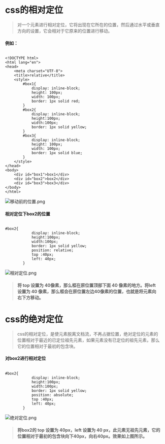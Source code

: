 # css的相对定位
>对一个元素进行相对定位，它将出现在它所在的位置，然后通过水平或垂直方向的设置，它会相对于它原来的位置进行移动。

#### 例如：
````

<!DOCTYPE html>
<html lang="en">
<head>
    <meta charset="UTF-8">
    <title>relative</title>
    <style>
        #box1{
            display: inline-block;
            height: 100px;
            width: 100px;
            border: 1px solid red;
        }
        #box2{
            display: inline-block;
            height:100px;
            width:100px;
            border: 1px solid yellow;
        }
        #box3{
            display: inline-block;
            height: 100px;
            width: 100px;
            border: 1px solid blue;
        }
    </style>
</head>
<body>
    <div id="box1">box1</div>
    <div id="box2">box2</div>
    <div id="box3">box3</div>
</body>
</html>

````
![移动前的位置.png](http://upload-images.jianshu.io/upload_images/3229842-0ebf17d25bcd6a24.png?imageMogr2/auto-orient/strip%7CimageView2/2/w/1240)

#### 相对定位下box2的位置
````

#box2{
            display: inline-block;
            height:100px;
            width:100px;
            border: 1px solid yellow;
            position: relative;
            top :40px;
            left: 40px;
        }

````        
![相对定位.png](http://upload-images.jianshu.io/upload_images/3229842-18c9c3498d23942d.png?imageMogr2/auto-orient/strip%7CimageView2/2/w/1240)

>#### 将 top 设置为 40像素，那么框在原位置顶部下面 40 像素的地方。将left 设置为 40 像素，那么框会在原位置左边40像素的位置，也就是将元素向右下方移动。

# css的绝对定位
>css的相对定位，是使元素脱离文档流，不再占据位置，绝对定位的元素的位置相对于最近的已定位祖先元素，如果元素没有已定位的祖先元素，那么它的位置相对于最初的包含块。

#### 对box2进行相对定位 
````

#box2{
            display: inline-block;
            height:100px;
            width:100px;
            border: 1px solid yellow;
            position: absolute;
            top :40px;
            left: 40px;
        }

````
![绝对定位.png](http://upload-images.jianshu.io/upload_images/3229842-dbd318832e65d089.png?imageMogr2/auto-orient/strip%7CimageView2/2/w/1240)

>#### 将box2的 top 设置为 40px，left 设置为 40 px，此元素无祖先元素，它的位置相对于最初的包含块向下40px，向右40px。效果如上图所示。
